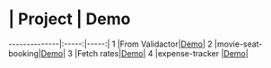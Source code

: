 #          | Project  | Demo 
--------------|:-----:|-----:| 
1 |From Validactor|[Demo](https://pktseng.github.io/Web-Side-Project/mission21/index.html)|
2 |movie-seat-booking|[Demo](https://pktseng.github.io/Web-Side-Project/mission22/index.html)|
3 |Fetch rates|[Demo](https://pktseng.github.io/Web-Side-Project/mission23/index.html)|
4 |expense-tracker |[Demo](https://pktseng.github.io/Web-Side-Project/mission24/index.html)|
